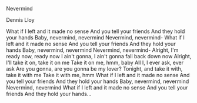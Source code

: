 Nevermind

Dennis Lloy

What if I left and it made no sense
And you tell your friends
And they hold your hands
Baby, nevermind, nevermind
Nevermind, nevermind-
What if I left and it made no sense
And you tell your friends
And they hold your hands
Baby, nevermind, nevermind
Nevermind, nevermind-
Alright, I'm ready now, ready now
I ain't gonna, I ain't gonna fall back down now
Alright, I'll take it on, take it on me
Take it on me, hmm, baby
All I, I ever ask, ever ask
Are you gonna, are you gonna be my lover?
Tonight, and take it with, take it with me
Take it with me, hmm
What if I left and it made no sense
And you tell your friends
And they hold your hands
Baby, nevermind, nevermind
Nevermind, nevermind
What if I left and it made no sense
And you tell your friends
And they hold your hands…
